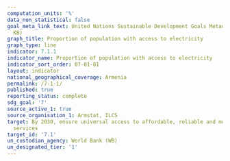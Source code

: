 ```yaml
---
computation_units: '%'
data_non_statistical: false
goal_meta_link_text: United Nations Sustainable Development Goals Metadata (PDF 212
  KB)
graph_title: Proportion of population with access to electricity
graph_type: line
indicator: 7.1.1
indicator_name: Proportion of population with access to electricity
indicator_sort_order: 07-01-01
layout: indicator
national_geographical_coverage: Armenia
permalink: /7-1-1/
published: true
reporting_status: complete
sdg_goal: '7'
source_active_1: true
source_organisation_1: Armstat, ILCS
target: By 2030, ensure universal access to affordable, reliable and modern energy
  services
target_id: '7.1'
un_custodian_agency: World Bank (WB)
un_designated_tier: '1'
---
```


